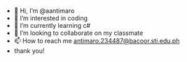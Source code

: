 - 👋 Hi, I’m @aantimaro
- 👀 I’m interested in coding
- 🌱 I’m currently learning c#
- 💞️ I’m looking to collaborate on my classmate
- 📫 How to reach me antimaro.234487@bacoor.sti.edu.ph
- thank you!

<!---
aantimaro/aantimaro is a ✨ special ✨ repository because its `README.md` (this file) appears on your GitHub profile.
You can click the Preview link to take a look at your changes.
--->
